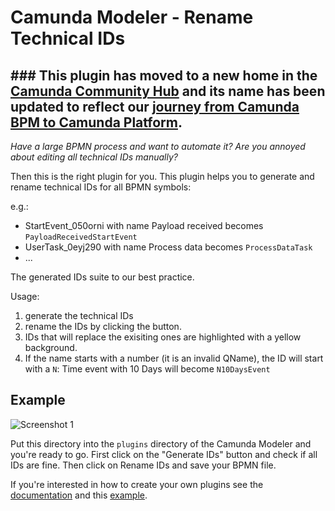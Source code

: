 # Camunda Modeler - Rename Technical IDs

## ### This plugin has moved to a new home in the [Camunda Community Hub](https://github.com/camunda-community-hub/camunda-modeler-plugin-rename-technical-ids) and its name has been updated to reflect our [journey from Camunda BPM to Camunda Platform](https://camunda.com/blog/2021/04/the-journey-from-camunda-bpm-to-camunda-platform).

*Have a large BPMN process and want to automate it? Are you annoyed about editing all technical IDs manually?*

Then this is the right plugin for you. This plugin helps you to generate and rename technical IDs for all BPMN symbols:

e.g.:
- StartEvent_050orni with name Payload received becomes `PayloadReceivedStartEvent`
- UserTask_0eyj290 with name Process data becomes `ProcessDataTask`
- ...

The generated IDs suite to our best practice.

Usage:
1. generate the technical IDs
2. rename the IDs by clicking the button.
3. IDs that will replace the exisiting ones are highlighted with a yellow background.
4. If the name starts with a number (it is an invalid QName), the ID will start with a `N`: Time event with 10 Days will become `N10DaysEvent`

## Example

![Screenshot 1](screenshot1.png)

Put this directory into the `plugins` directory of the Camunda Modeler and you're ready to go.
First click on the "Generate IDs" button and check if all IDs are fine. Then click on Rename IDs and save your BPMN file.

If you're interested in how to create your own plugins see the [documentation](https://github.com/camunda/camunda-modeler/tree/547-plugins/docs/plugins) and this [example](https://github.com/camunda/camunda-modeler-plugin-example).
